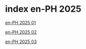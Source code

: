 # index en-PH 2025

<a href="./01">en-PH 2025 01</a>

<a href="./02">en-PH 2025 02</a>

<a href="./03">en-PH 2025 03</a>
